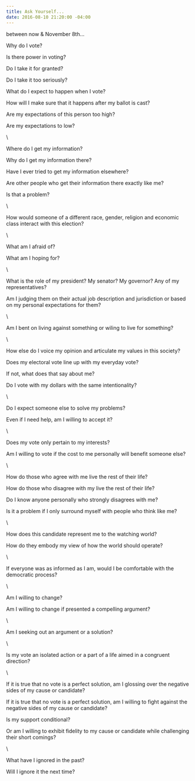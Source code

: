```yaml
---
title: Ask Yourself...
date: 2016-08-10 21:20:00 -04:00
---
```


between now & November 8th…

Why do I vote?

Is there power in voting?

Do I take it for granted?

Do I take it too seriously?

What do I expect to happen when I vote?

How will I make sure that it happens after my ballot is cast?

Are my expectations of this person too high?

Are my expectations to low?

\

Where do I get my information?

Why do I get my information there?

Have I ever tried to get my information elsewhere?

Are other people who get their information there exactly like me?

Is that a problem?

\

How would someone of a different race, gender, religion and economic class interact with this election?

\

What am I afraid of?

What am I hoping for?

\

What is the role of my president? My senator? My governor? Any of my representatives?

Am I judging them on their actual job description and jurisdiction or based on my personal expectations for them?

\

Am I bent on living against something or wiling to live for something?

\

How else do I voice my opinion and articulate my values in this society?

Does my electoral vote line up with my everyday vote?

If not, what does that say about me?

Do I vote with my dollars with the same intentionality?

\

Do I expect someone else to solve my problems?

Even if I need help, am I willing to accept it?

\

Does my vote only pertain to my interests?

Am I willing to vote if the cost to me personally will benefit someone else?

\

How do those who agree with me live the rest of their life?

How do those who disagree with my live the rest of their life?

Do I know anyone personally who strongly disagrees with me?

Is it a problem if I only surround myself with people who think like me?

\

How does this candidate represent me to the watching world?

How do they embody my view of how the world should operate?

\

If everyone was as informed as I am, would I be comfortable with the democratic process?

\

Am I willing to change?

Am I willing to change if presented a compelling argument?

\

Am I seeking out an argument or a solution?

\

Is my vote an isolated action or a part of a life aimed in a congruent direction?

\

If it is true that no vote is a perfect solution, am I glossing over the negative sides of my cause or candidate?

If it is true that no vote is a perfect solution, am I willing to fight against the negative sides of my cause or candidate?

Is my support conditional?

Or am I willing to exhibit fidelity to my cause or candidate while challenging their short comings?

\

What have I ignored in the past?

Will I ignore it the next time?
